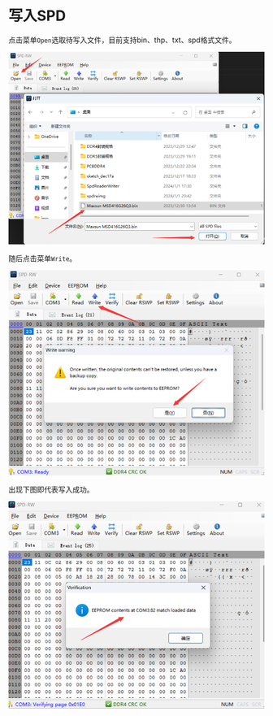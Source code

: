 # 写入SPD

点击菜单`Open`选取待写入文件，目前支持bin、thp、txt、spd格式文件。

![spdrwgui-1](img/spdrwguiw-1.png)

随后点击菜单`Write`。

![spdrwgui-1](img/spdrwguiw-2.png)

出现下图即代表写入成功。

![spdrwgui-1](img/spdrwguiw-3.png)